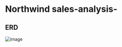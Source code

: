 # Northwind sales-analysis-

## ERD 

![image](https://github.com/mohamedhassan91/Northwind-analysis-/assets/60258264/da869454-5dca-4a58-b235-90b2b9821c38)
